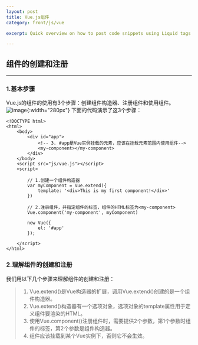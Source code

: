 ```yaml
---
layout: post
title: Vue.js组件
category: front/js/vue

excerpt: Quick overview on how to post code snippets using Liquid tags and how to escape or not escape markdown and HTML in your blog entries. 

---
```


## 组件的创建和注册
---

### 1.基本步骤
Vue.js的组件的使用有3个步骤：创建组件构造器、注册组件和使用组件。
![image](https://jackystayfoolish.github.io/imgs/front/js/vue/Snip20170709_1.png){:width="280px"}
下面的代码演示了这3个步骤：

```
<!DOCTYPE html>
<html>
    <body>
        <div id="app">
            <!-- 3. #app是Vue实例挂载的元素，应该在挂载元素范围内使用组件-->
            <my-component></my-component>
        </div>
    </body>
    <script src="js/vue.js"></script>
    <script>
    
        // 1.创建一个组件构造器
        var myComponent = Vue.extend({
            template: '<div>This is my first component!</div>'
        })
        
        // 2.注册组件，并指定组件的标签，组件的HTML标签为<my-component>
        Vue.component('my-component', myComponent)
        
        new Vue({
            el: '#app'
        });
        
    </script>
</html>
```

### 2.理解组件的创建和注册
我们用以下几个步骤来理解组件的创建和注册：

> 1. Vue.extend()是Vue构造器的扩展，调用Vue.extend()创建的是一个组件构造器。 
> 2. Vue.extend()构造器有一个选项对象，选项对象的template属性用于定义组件要渲染的HTML。 
> 3. 使用Vue.component()注册组件时，需要提供2个参数，第1个参数时组件的标签，第2个参数是组件构造器。 
> 4. 组件应该挂载到某个Vue实例下，否则它不会生效。










